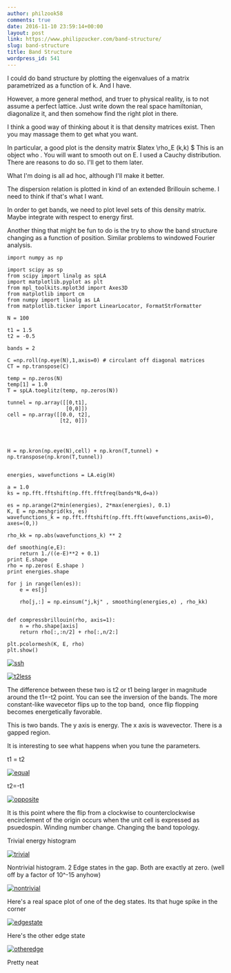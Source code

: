 ```yaml
---
author: philzook58
comments: true
date: 2016-11-10 23:59:14+00:00
layout: post
link: https://www.philipzucker.com/band-structure/
slug: band-structure
title: Band Structure
wordpress_id: 541
---
```


I could do band structure by plotting the eigenvalues of a matrix parametrized as a function of k. And I have.

However, a more general method, and truer to physical reality, is to not assume a perfect lattice. Just write down the real space hamiltonian, diagonalize it, and then somehow find the right plot in there.

I think a good way of thinking about it is that density matrices exist. Then you may massage them to get what you want.

In particular, a good plot is the density matrix $latex \rho_E (k,k) $ This is an object who . You will want to smooth out on E. I used a Cauchy distribution. There are reasons to do so. I'll get to them later.

What I'm doing is all ad hoc, although I'll make it better.

The dispersion relation is plotted in kind of an extended Brillouin scheme. I need to think if that's what I want.

In order to get bands, we need to plot level sets of this density matrix. Maybe integrate with respect to energy first.

Another thing that might be fun to do is the try to show the band structure changing as a function of position. Similar problems to windowed Fourier analysis.

    
    import numpy as np
    
    import scipy as sp
    from scipy import linalg as spLA
    import matplotlib.pyplot as plt
    from mpl_toolkits.mplot3d import Axes3D
    from matplotlib import cm
    from numpy import linalg as LA
    from matplotlib.ticker import LinearLocator, FormatStrFormatter
    
    N = 100
    
    t1 = 1.5
    t2 = -0.5
    
    bands = 2
    
    C =np.roll(np.eye(N),1,axis=0) # circulant off diagonal matrices
    CT = np.transpose(C) 
    
    temp = np.zeros(N)
    temp[1] = 1.0
    T = spLA.toeplitz(temp, np.zeros(N))
    
    tunnel = np.array([[0,t1],
    				   [0,0]])
    cell = np.array([[0.0, t2],
    				 [t2, 0]])
    
    
    
    
    H = np.kron(np.eye(N),cell) + np.kron(T,tunnel) + np.transpose(np.kron(T,tunnel))
    
    
    energies, wavefunctions = LA.eig(H)
    
    a = 1.0
    ks = np.fft.fftshift(np.fft.fftfreq(bands*N,d=a))
    
    es = np.arange(2*min(energies), 2*max(energies), 0.1)
    K, E = np.meshgrid(ks, es)
    wavefunctions_k = np.fft.fftshift(np.fft.fft(wavefunctions,axis=0), axes=(0,))
    
    rho_kk = np.abs(wavefunctions_k) ** 2
    
    def smoothing(e,E):
    	return 1./((e-E)**2 + 0.1)
    print E.shape
    rho = np.zeros( E.shape )
    print energies.shape
    
    for j in range(len(es)):
    	e = es[j]
    
    	rho[j,:] = np.einsum("j,kj" , smoothing(energies,e) , rho_kk)
    
    
    def compressbrillouin(rho, axis=1):
    	n = rho.shape[axis]
    	return rho[:,:n/2] + rho[:,n/2:]
    
    plt.pcolormesh(K, E, rho)
    plt.show()


[![ssh](http://www.philipzucker.com/wp-content/uploads/2016/11/ssh-300x225.png)](http://www.philipzucker.com/wp-content/uploads/2016/11/ssh.png)

[![t2less](http://www.philipzucker.com/wp-content/uploads/2016/11/t2less-300x225.png)](http://www.philipzucker.com/wp-content/uploads/2016/11/t2less.png)

The difference between these two is t2 or t1 being larger in magnitude around the t1=-t2 point. You can see the inversion of the bands. The more constant-like wavecetor flips up to the top band,  once flip flopping becomes energetically favorable.

This is two bands. The y axis is energy. The x axis is wavevector. There is a gapped region.

It is interesting to see what happens when you tune the parameters.

t1 = t2

[![equal](http://www.philipzucker.com/wp-content/uploads/2016/11/equal-300x225.png)](http://www.philipzucker.com/wp-content/uploads/2016/11/equal.png)

t2=-t1

[![opposite](http://www.philipzucker.com/wp-content/uploads/2016/11/opposite-300x225.png)](http://www.philipzucker.com/wp-content/uploads/2016/11/opposite.png)

It is this point where the flip from a clockwise to counterclockwise encirclement of the origin occurs when the unit cell is expressed as psuedospin. Winding number change. Changing the band topology.

Trivial energy histogram

[![trivial](http://www.philipzucker.com/wp-content/uploads/2016/11/trivial-300x225.png)](http://www.philipzucker.com/wp-content/uploads/2016/11/trivial.png)

Nontrivial histogram. 2 Edge states in the gap. Both are exactly at zero. (well off by a factor of 10^-15 anyhow)

[![nontrivial](http://www.philipzucker.com/wp-content/uploads/2016/11/nontrivial-300x225.png)](http://www.philipzucker.com/wp-content/uploads/2016/11/nontrivial.png)

Here's a real space plot of one of the deg states. Its that huge spike in the corner

[![edgestate](http://www.philipzucker.com/wp-content/uploads/2016/11/edgestate-300x225.png)](http://www.philipzucker.com/wp-content/uploads/2016/11/edgestate.png)

Here's the other edge state

[![otheredge](http://www.philipzucker.com/wp-content/uploads/2016/11/otheredge-300x225.png)](http://www.philipzucker.com/wp-content/uploads/2016/11/otheredge.png)

Pretty neat








